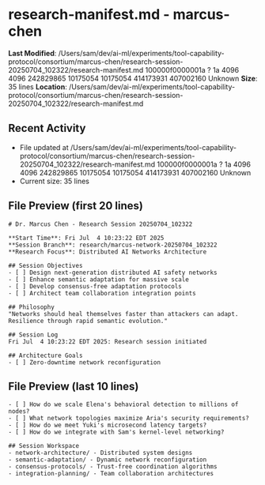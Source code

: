# research-manifest.md - marcus-chen

**Last Modified**: /Users/sam/dev/ai-ml/experiments/tool-capability-protocol/consortium/marcus-chen/research-session-20250704_102322/research-manifest.md 100000f0000001a ? 1a 4096 4096 242829865 10175054 10175054 414173931 407002160
Unknown
**Size**: 35 lines
**Location**: /Users/sam/dev/ai-ml/experiments/tool-capability-protocol/consortium/marcus-chen/research-session-20250704_102322/research-manifest.md

## Recent Activity
- File updated at /Users/sam/dev/ai-ml/experiments/tool-capability-protocol/consortium/marcus-chen/research-session-20250704_102322/research-manifest.md 100000f0000001a ? 1a 4096 4096 242829865 10175054 10175054 414173931 407002160
Unknown
- Current size: 35 lines

## File Preview (first 20 lines)
```
# Dr. Marcus Chen - Research Session 20250704_102322

**Start Time**: Fri Jul  4 10:23:22 EDT 2025
**Session Branch**: research/marcus-network-20250704_102322
**Research Focus**: Distributed AI Networks Architecture

## Session Objectives
- [ ] Design next-generation distributed AI safety networks
- [ ] Enhance semantic adaptation for massive scale
- [ ] Develop consensus-free adaptation protocols
- [ ] Architect team collaboration integration points

## Philosophy
"Networks should heal themselves faster than attackers can adapt. Resilience through rapid semantic evolution."

## Session Log
Fri Jul  4 10:23:22 EDT 2025: Research session initiated

## Architecture Goals
- [ ] Zero-downtime network reconfiguration
```

## File Preview (last 10 lines)
```
- [ ] How do we scale Elena's behavioral detection to millions of nodes?
- [ ] What network topologies maximize Aria's security requirements?
- [ ] How do we meet Yuki's microsecond latency targets?
- [ ] How do we integrate with Sam's kernel-level networking?

## Session Workspace
- network-architecture/ - Distributed system designs
- semantic-adaptation/ - Dynamic network reconfiguration
- consensus-protocols/ - Trust-free coordination algorithms
- integration-planning/ - Team collaboration architectures
```
